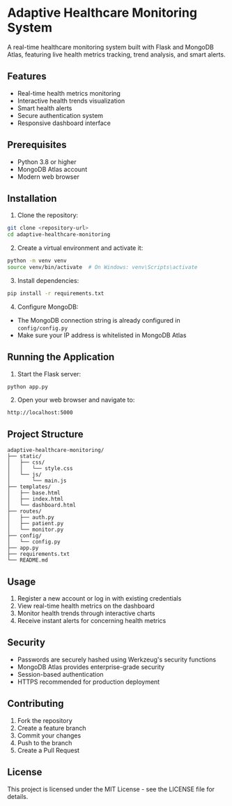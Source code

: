 # Adaptive Healthcare Monitoring System

A real-time healthcare monitoring system built with Flask and MongoDB Atlas, featuring live health metrics tracking, trend analysis, and smart alerts.

## Features

- Real-time health metrics monitoring
- Interactive health trends visualization
- Smart health alerts
- Secure authentication system
- Responsive dashboard interface

## Prerequisites

- Python 3.8 or higher
- MongoDB Atlas account
- Modern web browser

## Installation

1. Clone the repository:
```bash
git clone <repository-url>
cd adaptive-healthcare-monitoring
```

2. Create a virtual environment and activate it:
```bash
python -m venv venv
source venv/bin/activate  # On Windows: venv\Scripts\activate
```

3. Install dependencies:
```bash
pip install -r requirements.txt
```

4. Configure MongoDB:
- The MongoDB connection string is already configured in `config/config.py`
- Make sure your IP address is whitelisted in MongoDB Atlas

## Running the Application

1. Start the Flask server:
```bash
python app.py
```

2. Open your web browser and navigate to:
```
http://localhost:5000
```

## Project Structure

```
adaptive-healthcare-monitoring/
├── static/
│   ├── css/
│   │   └── style.css
│   └── js/
│       └── main.js
├── templates/
│   ├── base.html
│   ├── index.html
│   └── dashboard.html
├── routes/
│   ├── auth.py
│   ├── patient.py
│   └── monitor.py
├── config/
│   └── config.py
├── app.py
├── requirements.txt
└── README.md
```

## Usage

1. Register a new account or log in with existing credentials
2. View real-time health metrics on the dashboard
3. Monitor health trends through interactive charts
4. Receive instant alerts for concerning health metrics

## Security

- Passwords are securely hashed using Werkzeug's security functions
- MongoDB Atlas provides enterprise-grade security
- Session-based authentication
- HTTPS recommended for production deployment

## Contributing

1. Fork the repository
2. Create a feature branch
3. Commit your changes
4. Push to the branch
5. Create a Pull Request

## License

This project is licensed under the MIT License - see the LICENSE file for details. 